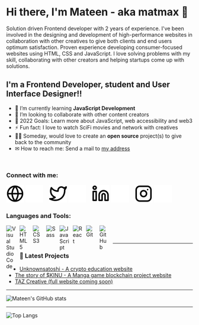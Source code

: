 # Hi there, I'm Mateen - aka matmax 👋

Solution driven Frontend developer with 2 years of experience. I've been involved in the designing and development of high-performance websites in collaboration with other creatives to give both clients and end users optimum satisfaction. Proven experience developing consumer-focused websites using HTML, CSS and JavaScript. I love solving problems with my skill, collaborating with other creators and helping startups come up with solutions.

## I'm a Frontend Developer, student and User Interface Designer!!

- 🌱 I’m currently learning **JavaScript Development**
- 👯 I’m looking to collaborate with other content creators
- 🥅 2022 Goals: Learn more about JavaScript, web accessibility and web3
- ⚡ Fun fact: I love to watch SciFi movies and network with creatives
- 🐱‍🏍 Someday, would love to create an **open source** project(s) to give back to the community
- ✉ How to reach me: Send a mail to [my address](mateendeveloper@gmail.com)

<br>

### Connect with me:

[![website](./img/globe-light.svg)](https://mateen-ui.vercel.app#gh-light-mode-only)
[![website](./img/globe-dark.svg)](https://mateen-ui.vercel.app#gh-dark-mode-only)
&nbsp;&nbsp;
[![website](./img/twitter-light.svg)](https://twitter.com/mateenUI#gh-light-mode-only)
[![website](./img/twitter-dark.svg)](https://twitter.com/mateenUI#gh-dark-mode-only)
&nbsp;&nbsp;
[![website](./img/linkedin-light.svg)](https://linkedin.com/in/mateen-gbadamosi#gh-light-mode-only)
[![website](./img/linkedin-dark.svg)](https://linkedin.com/in/mateen-gbadamosi#gh-dark-mode-only)
&nbsp;&nbsp;
[![website](./img/instagram-light.svg)](https://instagram.com/mateen.ui#gh-light-mode-only)
[![website](./img/instagram-dark.svg)](https://instagram.com/mateen.ui#gh-dark-mode-only)

### Languages and Tools:

<img align="left" alt="Visual Studio Code" width="26px" src="https://cdn.jsdelivr.net/gh/devicons/devicon/icons/vscode/vscode-original.svg" style="padding-right:10px;" />
<img align="left" alt="HTML5" width="26px" src="https://cdn.jsdelivr.net/gh/devicons/devicon/icons/html5/html5-original.svg" style="padding-right:10px;" />
<img align="left" alt="CSS3" width="26px" src="https://cdn.jsdelivr.net/gh/devicons/devicon/icons/css3/css3-original.svg" style="padding-right:10px;" />
<img align="left" alt="Sass" width="26px" src="https://cdn.jsdelivr.net/gh/devicons/devicon/icons/sass/sass-original.svg" style="padding-right:10px;" />
<img align="left" alt="JavaScript" width="26px" src="https://cdn.jsdelivr.net/gh/devicons/devicon/icons/javascript/javascript-original.svg" style="padding-right:10px;" />
<img align="left" alt="React" width="26px" src="https://cdn.jsdelivr.net/gh/devicons/devicon/icons/react/react-original.svg" style="padding-right:10px;" />
<img align="left" alt="Git" width="26px" src="https://cdn.jsdelivr.net/gh/devicons/devicon/icons/git/git-original.svg" style="padding-right:10px;" />
<img align="left" alt="GitHub" width="26px" src="https://user-images.githubusercontent.com/3369400/139447912-e0f43f33-6d9f-45f8-be46-2df5bbc91289.png" style="padding-right:10px;" />

<br />
<br />

---

### 📕 Latest Projects

<!-- PROJECT-LIST:START -->

- [Unknownsatoshi - A crypto education website](https://unknownsatoshi.com)
- [The story of $KINU - A Manga game blockchain project website](https://kimetsu-inu.vercel.app)
- [ TAZ Creative (full website coming soon)](https://tazcreative.io)

<!-- PROJECT-LIST:END -->

---

![Mateen's GitHub stats](https://github-readme-stats.vercel.app/api?username=matmaxgraphics&show_icons=true)

---

![Top Langs](https://github-readme-stats.vercel.app/api/top-langs/?username=matmaxgraphics&layout=compact)

[website]: https://mateen-ui.vercel.app.com
<!-- [course]: http://vsCodeHero.com -->
[twitter]: https://twitter.com/mateenUI
[instagram]: https://instagram.com/mateen.ui
[linkedin]: https://linkedin.com/in/mateen-gbadamosi
